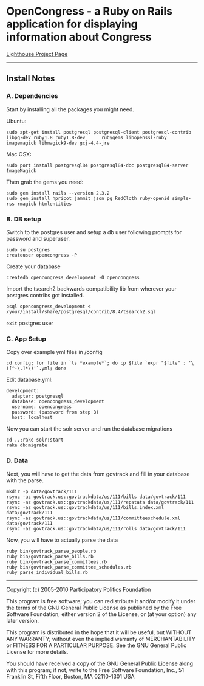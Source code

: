 # OpenCongress - a Ruby on Rails application for displaying information about Congress

[Lighthouse Project Page](http://participatorypolitics.lighthouseapp.com/projects/35587-opencongress "link")

---

## Install Notes

### A. Dependencies

Start by installing all the packages you might need.

Ubuntu:

	sudo apt-get install postgresql postgresql-client postgresql-contrib libpq-dev ruby1.8 ruby1.8-dev 		rubygems libopenssl-ruby imagemagick libmagick9-dev gcj-4.4-jre

Mac OSX:

	sudo port install postgresql84 postgresql84-doc postgresql84-server ImageMagick


Then grab the gems you need:

	sudo gem install rails --version 2.3.2
	sudo gem install hpricot jammit json pg RedCloth ruby-openid simple-rss rmagick htmlentities

### B. DB setup

Switch to the postgres user and setup a db user following prompts for password and superuser.

	sudo su postgres
	createuser opencongress -P

Create your database
	
	createdb opencongress_development -O opencongress

Import the tsearch2 backwards compatibility lib from wherever your postgres contribs got installed.
	
	psql opencongress_development < /your/install/share/postgresql/contrib/8.4/tsearch2.sql

`exit` postgres user

### C. App Setup

Copy over example yml files in /config

	cd config; for file in `ls *example*`; do cp $file `expr "$file" : '\([^-\.]*\)'`.yml; done

Edit database.yml:
	
	development:
	  adapter: postgresql
	  database: opencongress_development
	  username: opencongress
	  password: (password from step B)
	  host: localhost

Now you can start the solr server and run the database migrations
	
	cd ..;rake solr:start
	rake db:migrate

### D. Data
   
Next, you will have to get the data from govtrack and fill in your database with the parse.

	mkdir -p data/govtrack/111
	rsync -az govtrack.us::govtrackdata/us/111/bills data/govtrack/111
	rsync -az govtrack.us::govtrackdata/us/111/repstats data/govtrack/111
	rsync -az govtrack.us::govtrackdata/us/111/bills.index.xml data/govtrack/111
	rsync -az govtrack.us::govtrackdata/us/111/committeeschedule.xml data/govtrack/111
	rsync -az govtrack.us::govtrackdata/us/111/rolls data/govtrack/111

Now, you will have to actually parse the data

	ruby bin/govtrack_parse_people.rb
	ruby bin/govtrack_parse_bills.rb
	ruby bin/govtrack_parse_committees.rb
	ruby bin/govtrack_parse_committee_schedules.rb
	ruby parse_individual_bills.rb

---

Copyright (c) 2005-2010 Participatory Politics Foundation

This program is free software; you can redistribute it and/or modify
it under the terms of the GNU General Public License as published by
the Free Software Foundation; either version 2 of the License, or
(at your option) any later version.

This program is distributed in the hope that it will be useful,
but WITHOUT ANY WARRANTY; without even the implied warranty of
MERCHANTABILITY or FITNESS FOR A PARTICULAR PURPOSE.  See the
GNU General Public License for more details.

You should have received a copy of the GNU General Public License
along with this program; if not, write to the Free Software
Foundation, Inc., 51 Franklin St, Fifth Floor, Boston, MA  02110-1301 USA
                     